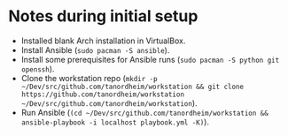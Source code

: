 # Notes during initial setup

- Installed blank Arch installation in VirtualBox.
- Install Ansible (`sudo pacman -S ansible`).
- Install some prerequisites for Ansible runs (`sudo pacman -S python git openssh`).
- Clone the workstation repo (`mkdir -p ~/Dev/src/github.com/tanordheim/workstation && git clone https://github.com/tanordheim/workstation ~/Dev/src/github.com/tanordheim/workstation`).
- Run Ansible (`(cd ~/Dev/src/github.com/tanordheim/workstation && ansible-playbook -i localhost playbook.yml -K)`).
